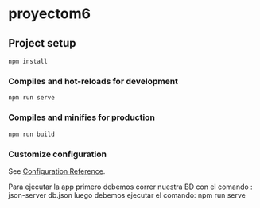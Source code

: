 # proyectom6

## Project setup
```
npm install
```

### Compiles and hot-reloads for development
```
npm run serve
```

### Compiles and minifies for production
```
npm run build
```

### Customize configuration
See [Configuration Reference](https://cli.vuejs.org/config/).

Para ejecutar la app  primero debemos correr nuestra BD con el comando : json-server db.json
luego debemos ejecutar el comando: npm run serve

